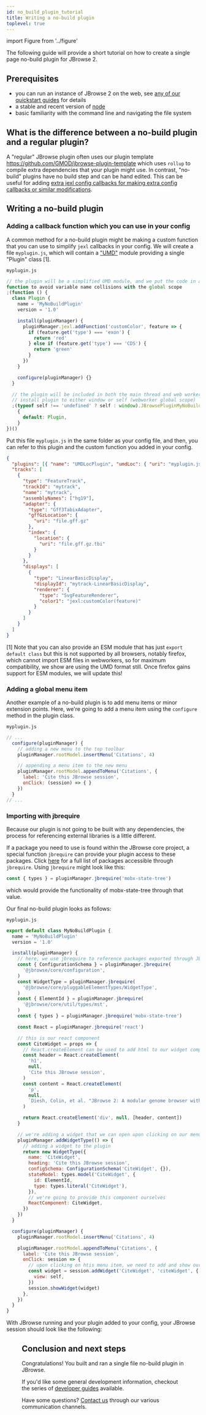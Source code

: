 ```yaml
---
id: no_build_plugin_tutorial
title: Writing a no-build plugin
toplevel: true
---
```


import Figure from '../figure'

The following guide will provide a short tutorial on how to create a single
page no-build plugin for JBrowse 2.

## Prerequisites

- you can run an instance of JBrowse 2 on the web, see [any of our quickstart
  guides](/docs/quickstart_cli) for details
- a stable and recent version of [node](https://nodejs.org/en/)
- basic familiarity with the command line and navigating the file system

## What is the difference between a no-build plugin and a regular plugin?

A "regular" JBrowse plugin often uses our plugin template
https://github.com/GMOD/jbrowse-plugin-template which uses `rollup` to compile
extra dependencies that your plugin might use. In contrast, "no-build" plugins
have no build step and can be hand edited. This can be useful for adding [extra
jexl config callbacks for making extra config callbacks or similar
modifications](/docs/config_guides/customizing_feature_colors/).

## Writing a no-build plugin

### Adding a callback function which you can use in your config

A common method for a no-build plugin might be making a custom function that
you can use to simplify `jexl` callbacks in your config. We will create a file
`myplugin.js`, which will contain a ["UMD"](https://github.com/umdjs/umd)
module providing a single "Plugin" class [1].

`myplugin.js`

```js
// the plugin will be a simplified UMD module, and we put the code in a
function to avoid variable name collisions with the global scope
;(function () {
  class Plugin {
    name = 'MyNoBuildPlugin'
    version = '1.0'

    install(pluginManager) {
      pluginManager.jexl.addFunction('customColor', feature => {
        if (feature.get('type') === 'exon') {
          return 'red'
        } else if (feature.get('type') === 'CDS') {
          return 'green'
        }
      })
    }

    configure(pluginManager) {}
  }

  // the plugin will be included in both the main thread and web worker, so
  // install plugin to either window or self (webworker global scope)
  ;(typeof self !== 'undefined' ? self : window).JBrowsePluginMyNoBuildPlugin =
    {
      default: Plugin,
    }
})()
```

Put this file `myplugin.js` in the same folder as your config file, and then,
you can refer to this plugin and the custom function you added in your config.

```json
{
  "plugins": [{ "name": "UMDLocPlugin", "umdLoc": { "uri": "myplugin.js" } }],
  "tracks": [
    {
      "type": "FeatureTrack",
      "trackId": "mytrack",
      "name": "mytrack",
      "assemblyNames": ["hg19"],
      "adapter": {
        "type": "Gff3TabixAdapter",
        "gffGzLocation": {
          "uri": "file.gff.gz"
        },
        "index": {
          "location": {
            "uri": "file.gff.gz.tbi"
          }
        }
      },
      "displays": [
        {
          "type": "LinearBasicDisplay",
          "displayId": "mytrack-LinearBasicDisplay",
          "renderer": {
            "type": "SvgFeatureRenderer",
            "color1": "jexl:customColor(feature)"
          }
        }
      ]
    }
  ]
}
```

[1] Note that you can also provide an ESM module that has just `export default class` but this is not supported by all browsers, notably firefox, which cannot
import ESM files in webworkers, so for maximum compatibility, we show are using
the UMD format still. Once firefox gains support for ESM modules, we will
update this!

### Adding a global menu item

Another example of a no-build plugin is to add menu items or minor extension
points. Here, we're going to add a menu item using the `configure` method in
the plugin class.

`myplugin.js`

```js
// ...
  configure(pluginManager) {
    // adding a new menu to the top toolbar
    pluginManager.rootModel.insertMenu('Citations', 4)

    // appending a menu item to the new menu
    pluginManager.rootModel.appendToMenu('Citations', {
      label: 'Cite this JBrowse session',
      onClick: (session) => { }
    })
  }
// ...
```

### Importing with jbrequire

Because our plugin is not going to be built with any dependencies, the process
for referencing external libraries is a little different.

If a package you need to use is found within the JBrowse core project, a
special function `jbrequire` can provide your plugin access to these packages.
Click
[here](https://github.com/GMOD/jbrowse-components/blob/main/packages/core/ReExports/list.ts)
for a full list of packages accessible through `jbrequire`. Using `jbrequire`
might look like this:

```js
const { types } = pluginManager.jbrequire('mobx-state-tree')
```

which would provide the functionality of mobx-state-tree through that value.

Our final no-build plugin looks as follows:

`myplugin.js`

```js
export default class MyNoBuildPlugin {
  name = 'MyNoBuildPlugin'
  version = '1.0'

  install(pluginManager) {
    // here, we use jbrequire to reference packages exported through JBrowse
    const { ConfigurationSchema } = pluginManager.jbrequire(
      '@jbrowse/core/configuration',
    )
    const WidgetType = pluginManager.jbrequire(
      '@jbrowse/core/pluggableElementTypes/WidgetType',
    )
    const { ElementId } = pluginManager.jbrequire(
      '@jbrowse/core/util/types/mst',
    )
    const { types } = pluginManager.jbrequire('mobx-state-tree')

    const React = pluginManager.jbrequire('react')

    // this is our react component
    const CiteWidget = props => {
      // React.createElement can be used to add html to our widget component
      const header = React.createElement(
        'h1',
        null,
        'Cite this JBrowse session',
      )
      const content = React.createElement(
        'p',
        null,
        `Diesh, Colin, et al. "JBrowse 2: A modular genome browser with views of synteny and structural variation. bioRxiv. 2022.`,
      )

      return React.createElement('div', null, [header, content])
    }

    // we're adding a widget that we can open upon clicking on our menu item
    pluginManager.addWidgetType(() => {
      // adding a widget to the plugin
      return new WidgetType({
        name: 'CiteWidget',
        heading: 'Cite this JBrowse session',
        configSchema: ConfigurationSchema('CiteWidget', {}),
        stateModel: types.model('CiteWidget', {
          id: ElementId,
          type: types.literal('CiteWidget'),
        }),
        // we're going to provide this component ourselves
        ReactComponent: CiteWidget,
      })
    })
  }

  configure(pluginManager) {
    pluginManager.rootModel.insertMenu('Citations', 4)

    pluginManager.rootModel.appendToMenu('Citations', {
      label: 'Cite this JBrowse session',
      onClick: session => {
        // upon clicking on htis menu item, we need to add and show our new widget
        const widget = session.addWidget('CiteWidget', 'citeWidget', {
          view: self,
        })
        session.showWidget(widget)
      },
    })
  }
}
```

With JBrowse running and your plugin added to your config, your JBrowse session
should look like the following:

<Figure caption="Screenshot of a running JBrowse instance with the simple no build plugin added. Note our top level menu item has been added, and upon clicking it our widget opens." src="/img/no_build_final.png"/>

## Conclusion and next steps

Congratulations! You built and ran a single file no-build plugin in JBrowse.

If you'd like some general development information, checkout the series of
[developer guides](/docs/developer_guide) available.

Have some questions? [Contact us](/contact) through our various communication
channels.
